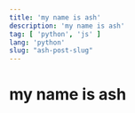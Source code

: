 ```yaml
---
title: 'my name is ash'
description: 'my name is ash'
tag: [ 'python', 'js' ]
lang: 'python'
slug: "ash-post-slug"
---
```



# my name is ash

